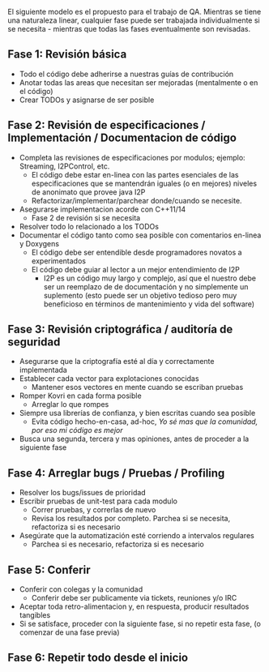 El siguiente modelo es el propuesto para el trabajo de QA. Mientras se tiene una naturaleza linear, cualquier fase puede ser trabajada individualmente si se necesita - mientras que todas las fases eventualmente son revisadas.

## Fase 1: Revisión básica

- Todo el código debe adherirse a nuestras guías de contribución
- Anotar todas las areas que necesitan ser mejoradas (mentalmente o en el código)
- Crear TODOs y asignarse de ser posible

## Fase 2: Revisión de especificaciones / Implementación / Documentacion de código

- Completa las revisiones de especificaciones por modulos; ejemplo: Streaming, I2PControl, etc.
  - El código debe estar en-linea con las partes esenciales de las especificaciones que se mantendrán iguales (o en mejores) niveles de anonimato que provee java I2P
  - Refactorizar/implementar/parchear donde/cuando se necesite.
- Asegurarse implementacion acorde con C++11/14
  - Fase 2 de revisión si se necesita
- Resolver todo lo relacionado a los TODOs
- Documentar el código tanto como sea posible con comentarios en-linea y Doxygens
  - El código debe ser entendible desde programadores novatos a experimentados
  - El código debe guiar al lector a un mejor entendimiento de I2P
    - I2P es un código muy largo y complejo, así que el nuestro debe ser un reemplazo de de documentación y no simplemente un suplemento (esto puede ser un objetivo tedioso pero muy beneficioso en términos de mantenimiento y vida del software)

## Fase 3: Revisión criptográfica / auditoría de seguridad

- Asegurarse que la criptografía esté al día y correctamente implementada
- Establecer cada vector para explotaciones conocidas
  - Mantener esos vectores en mente cuando se escriban pruebas
- Romper Kovri en cada forma posible
  - Arreglar lo que rompes
- Siempre usa librerías de confianza, y bien escritas cuando sea posible
  - Evita código hecho-en-casa, ad-hoc, *Yo sé mas que la comunidad, por eso mi código es mejor*
- Busca una segunda, tercera y mas opiniones, antes de proceder a la siguiente fase

## Fase 4: Arreglar bugs / Pruebas / Profiling

- Resolver los bugs/issues de prioridad
- Escribir pruebas de unit-test para cada modulo
  - Correr pruebas, y correrlas de nuevo
  - Revisa los resultados por completo. Parchea si se necesita, refactoriza si es necesario
- Asegúrate que la automatización esté corriendo a intervalos regulares
  - Parchea si es necesario, refactoriza si es necesario

## Fase 5: Conferir

- Conferir con colegas y la comunidad
  - Conferir debe ser publicamente via tickets, reuniones y/o IRC
- Aceptar toda retro-alimentacion y, en respuesta, producir resultados tangibles
- Si se satisface, proceder con la siguiente fase, si no repetir esta fase, (o comenzar de una fase previa)

## Fase 6: Repetir todo desde el inicio
